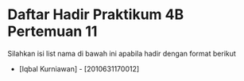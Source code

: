 # Daftar Hadir Praktikum 4B Pertemuan 11
Silahkan isi list nama di bawah ini apabila hadir dengan format berikut

- [Iqbal Kurniawan] - [2010631170012]
